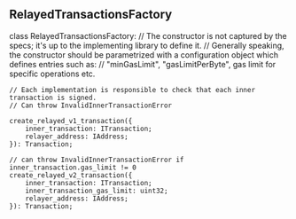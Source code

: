 ## RelayedTransactionsFactory

class RelayedTransactionsFactory:
    // The constructor is not captured by the specs; it's up to the implementing library to define it.
    // Generally speaking, the constructor should be parametrized with a configuration object which defines entries such as:
    // "minGasLimit", "gasLimitPerByte", gas limit for specific operations etc.

    // Each implementation is responsible to check that each inner transaction is signed.
    // Can throw InvalidInnerTransactionError

    create_relayed_v1_transaction({
        inner_transaction: ITransaction;
        relayer_address: IAddress;
    }): Transaction;

    // can throw InvalidInnerTransactionError if inner_transaction.gas_limit != 0
    create_relayed_v2_transaction({
        inner_transaction: ITransaction;
        inner_transaction_gas_limit: uint32;
        relayer_address: IAddress;
    }): Transaction;
